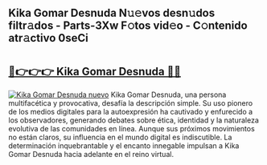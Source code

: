 ## Kika Gomar Desnuda N𝚞𝚎vos desn𝚞dos filtr𝚊dos - Parts-3Xw F𝚘tos vid𝚎o - C𝚘ntenido atr𝚊ctivo 0seCi

# <h2><a href="http://mb0s6ou.tromn.icu/?c=Kika+Gomar+Desnuda">🔗👉👉👉 Kika Gomar Desnuda 🔗🔗</a></h2>

[![Kika Gomar Desnuda nuevo](https://i.imgur.com/pEAQMta.gif)](http://mb0s6ou.tromn.icu/?c=Kika+Gomar+Desnuda)
Kika Gomar Desnuda, una persona multifacética y provocativa, desafía la descripción simple. Su uso pionero de los medios digitales para la autoexpresión ha cautivado y enfurecido a los observadores, generando debates sobre ética, identidad y la naturaleza evolutiva de las comunidades en línea. Aunque sus próximos movimientos no están claros, su influencia en el mundo digital es indiscutible. La determinación inquebrantable y el encanto innegable impulsan a Kika Gomar Desnuda hacia adelante en el reino virtual.
